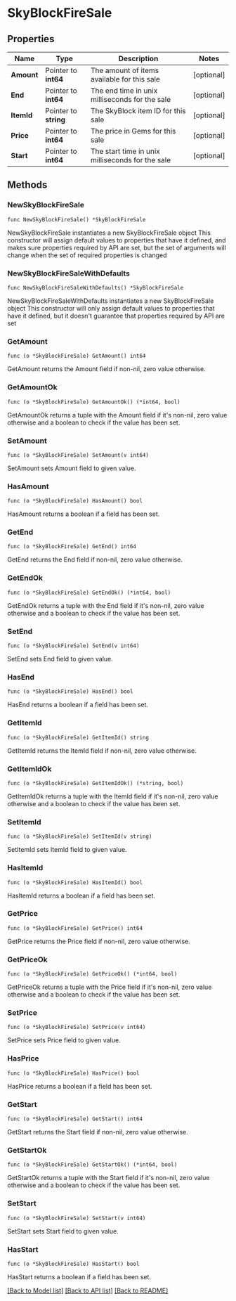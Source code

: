 # SkyBlockFireSale

## Properties

Name | Type | Description | Notes
------------ | ------------- | ------------- | -------------
**Amount** | Pointer to **int64** | The amount of items available for this sale | [optional] 
**End** | Pointer to **int64** | The end time in unix milliseconds for the sale | [optional] 
**ItemId** | Pointer to **string** | The SkyBlock item ID for this sale | [optional] 
**Price** | Pointer to **int64** | The price in Gems for this sale | [optional] 
**Start** | Pointer to **int64** | The start time in unix milliseconds for the sale | [optional] 

## Methods

### NewSkyBlockFireSale

`func NewSkyBlockFireSale() *SkyBlockFireSale`

NewSkyBlockFireSale instantiates a new SkyBlockFireSale object
This constructor will assign default values to properties that have it defined,
and makes sure properties required by API are set, but the set of arguments
will change when the set of required properties is changed

### NewSkyBlockFireSaleWithDefaults

`func NewSkyBlockFireSaleWithDefaults() *SkyBlockFireSale`

NewSkyBlockFireSaleWithDefaults instantiates a new SkyBlockFireSale object
This constructor will only assign default values to properties that have it defined,
but it doesn't guarantee that properties required by API are set

### GetAmount

`func (o *SkyBlockFireSale) GetAmount() int64`

GetAmount returns the Amount field if non-nil, zero value otherwise.

### GetAmountOk

`func (o *SkyBlockFireSale) GetAmountOk() (*int64, bool)`

GetAmountOk returns a tuple with the Amount field if it's non-nil, zero value otherwise
and a boolean to check if the value has been set.

### SetAmount

`func (o *SkyBlockFireSale) SetAmount(v int64)`

SetAmount sets Amount field to given value.

### HasAmount

`func (o *SkyBlockFireSale) HasAmount() bool`

HasAmount returns a boolean if a field has been set.

### GetEnd

`func (o *SkyBlockFireSale) GetEnd() int64`

GetEnd returns the End field if non-nil, zero value otherwise.

### GetEndOk

`func (o *SkyBlockFireSale) GetEndOk() (*int64, bool)`

GetEndOk returns a tuple with the End field if it's non-nil, zero value otherwise
and a boolean to check if the value has been set.

### SetEnd

`func (o *SkyBlockFireSale) SetEnd(v int64)`

SetEnd sets End field to given value.

### HasEnd

`func (o *SkyBlockFireSale) HasEnd() bool`

HasEnd returns a boolean if a field has been set.

### GetItemId

`func (o *SkyBlockFireSale) GetItemId() string`

GetItemId returns the ItemId field if non-nil, zero value otherwise.

### GetItemIdOk

`func (o *SkyBlockFireSale) GetItemIdOk() (*string, bool)`

GetItemIdOk returns a tuple with the ItemId field if it's non-nil, zero value otherwise
and a boolean to check if the value has been set.

### SetItemId

`func (o *SkyBlockFireSale) SetItemId(v string)`

SetItemId sets ItemId field to given value.

### HasItemId

`func (o *SkyBlockFireSale) HasItemId() bool`

HasItemId returns a boolean if a field has been set.

### GetPrice

`func (o *SkyBlockFireSale) GetPrice() int64`

GetPrice returns the Price field if non-nil, zero value otherwise.

### GetPriceOk

`func (o *SkyBlockFireSale) GetPriceOk() (*int64, bool)`

GetPriceOk returns a tuple with the Price field if it's non-nil, zero value otherwise
and a boolean to check if the value has been set.

### SetPrice

`func (o *SkyBlockFireSale) SetPrice(v int64)`

SetPrice sets Price field to given value.

### HasPrice

`func (o *SkyBlockFireSale) HasPrice() bool`

HasPrice returns a boolean if a field has been set.

### GetStart

`func (o *SkyBlockFireSale) GetStart() int64`

GetStart returns the Start field if non-nil, zero value otherwise.

### GetStartOk

`func (o *SkyBlockFireSale) GetStartOk() (*int64, bool)`

GetStartOk returns a tuple with the Start field if it's non-nil, zero value otherwise
and a boolean to check if the value has been set.

### SetStart

`func (o *SkyBlockFireSale) SetStart(v int64)`

SetStart sets Start field to given value.

### HasStart

`func (o *SkyBlockFireSale) HasStart() bool`

HasStart returns a boolean if a field has been set.


[[Back to Model list]](../README.md#documentation-for-models) [[Back to API list]](../README.md#documentation-for-api-endpoints) [[Back to README]](../README.md)


